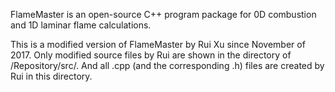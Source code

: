 FlameMaster is an open-source C++ program package for 0D combustion and 1D laminar flame calculations.

This is a modified version of FlameMaster by Rui Xu since November of 2017. Only modified source files by Rui are shown in the directory of /Repository/src/. And all .cpp (and the corresponding .h) files are created by Rui in this directory.